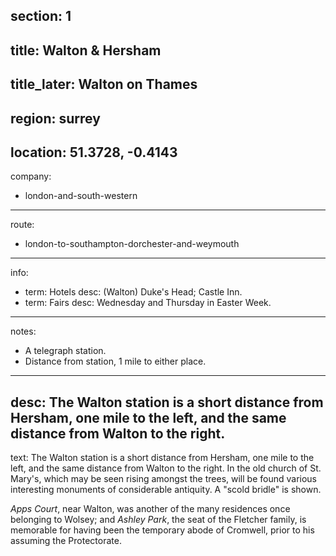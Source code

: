 section: 1
----
title: Walton & Hersham
----
title_later: Walton on Thames
----
region: surrey
----
location: 51.3728, -0.4143
----
company:
- london-and-south-western
----
route:
- london-to-southampton-dorchester-and-weymouth
----
info:
- term: Hotels
  desc: (Walton) Duke's Head; Castle Inn.
- term: Fairs
  desc: Wednesday and Thursday in Easter Week.
----
notes:
- A telegraph station.
- Distance from station, 1 mile to either place.
----
desc: The Walton station is a short distance from Hersham, one mile to the left, and the same distance from Walton to the right.
----
text: The Walton station is a short distance from Hersham, one mile to the left, and the same distance from Walton to the right. In the old church of St. Mary's, which may be seen rising amongst the trees, will be found various interesting monuments of considerable antiquity. A "scold bridle" is shown.

*Apps Court*, near Walton, was another of the many residences once belonging to Wolsey; and *Ashley Park*, the seat of the Fletcher family, is memorable for having been the temporary abode of Cromwell, prior to his assuming the Protectorate.
